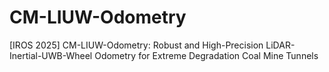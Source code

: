 # CM-LIUW-Odometry
[IROS 2025] CM-LIUW-Odometry: Robust and High-Precision LiDAR-Inertial-UWB-Wheel Odometry for Extreme Degradation Coal Mine Tunnels
